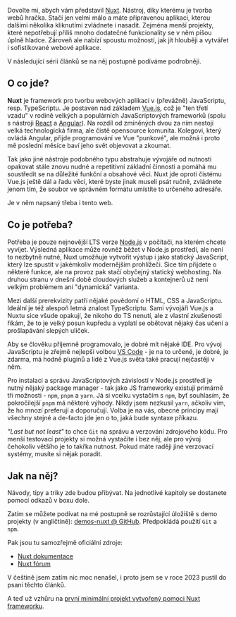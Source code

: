 Dovolte mi, abych vám představil [Nuxt](https://nuxt.com/). Nástroj, díky kterému je tvorba webů hračka. Stačí jen velmi málo a máte připravenou aplikaci, kterou dalšími několika kliknutími zvládnete i nasadit. Zejména menší projekty, které nepotřebují příliš mnoho dodatečné funkcionality se v něm píšou úplně hladce. Zároveň ale nabízí spoustu možností, jak jít hlouběji a vytvářet i sofistikované webové aplikace.

V následující sérii článků se na něj postupně podíváme podrobněji.

## O co jde?

**Nuxt** je framework pro tvorbu webových aplikací v (převážně) JavaScriptu, resp. TypeScriptu. Je postaven nad základem [Vue.js](https://vuejs.org/), což je "ten třetí vzadu" v rodině velkých a populárních JavaScriptových frameworků (spolu s nástroji [React](https://react.dev/) a [Angular](https://angular.io/)). Na rozdíl od zmíněných dvou za ním nestojí velká technologická firma, ale čistě opensource komunita. Kolegovi, který ovládá Angular, přijde programování ve Vue "punkové", ale možná i proto mě poslední měsíce baví jeho svět objevovat a zkoumat.

Tak jako jiné nástroje podobného typu abstrahuje vývojáře od nutnosti opakovat stále znovu nudné a repetitivní základní činnosti a pomáhá mu soustředit se na důležité funkční a obsahové věci. Nuxt jde oproti čistému Vue.js ještě dál a řadu věcí, které byste jinak museli psát ručně, zvládnete jenom tím, že soubor ve správném formátu umístíte to určeného adresáře.

Je v něm napsaný třeba i tento web.

## Co je potřeba?

Potřeba je pouze nejnovější LTS verze [Node.js](https://nodejs.org/) v počítači, na kterém chcete vyvíjet. Výsledná aplikace může rovněž běžet v Node.js prostředí, ale není to nezbytně nutné, Nuxt umožňuje vytvořit výstup i jako statický JavaScript, který lze spustit v jakémkoliv modernějším prohlížeči. Sice tím přijdete o některé funkce, ale na provoz pak stačí obyčejný statický webhosting. Na druhou stranu v dnešní době cloudových služeb a kontejnerů už není velkým problémem ani "dynamická" varianta.

Mezi další prerekvizity patří nějaké povědomí o HTML, CSS a JavaScriptu. Ideální je též alespoň letmá znalost TypeScriptu. Sami vývojáři Vue.js a Nuxtu sice všude opakují, že nikoho do TS nenutí, ale z vlastní zkušenosti říkám, že to je velký posun kupředu a vyplatí se obětovat nějaký čas učení a prošlapávání slepých uliček. 

Aby se člověku příjemně programovalo, je dobré mít nějaké IDE. Pro vývoj JavaScriptu je zřejmě nejlepší volbou [VS Code](https://code.visualstudio.com/) - je na to určené, je dobré, je zdarma, má hodně pluginů a lidé z Vue.js světa také pracují nejčastěji v něm.

Pro instalaci a správu JavaScriptových závislostí v Node.js prostředí je nutný nějaký package manager - tak jako JS frameworky existují primárně tři možnosti - `npm`, `pnpm` a `yarn`. Já si vcelku vystačím s `npm`, byť souhlasím, že pokročilejší `pnpm` má některé výhody. Nikdy jsem nezkusil `yarn`, ačkoliv vím, že ho mnozí preferují a doporučují. Volba je na vás, obecné principy mají všechny stejné a de-facto jde jen o to, jaká bude syntaxe příkazu.

_"Last but not least"_ to chce `Git` na správu a verzování zdrojového kódu. Pro menší testovací projekty si možná vystačíte i bez něj, ale pro vývoj čehokoliv většího je to takřka nutnost. Pokud máte raději jiné verzovací systémy, musíte si nějak poradit.

## Jak na něj?

Návody, tipy a triky zde budou přibývat. Na jednotlivé kapitoly se dostanete pomocí odkazů v boxu dole.

Zatím se můžete podívat na mé postupně se rozrůstající úložiště s demo projekty (v angličtině): [demos-nuxt @ GitHub](https://github.com/AloisSeckar/demos-nuxt). Předpokládá použití `Git` a `npm`.

Pak jsou tu samozřejmě oficiální zdroje:
- [Nuxt dokumentace](https://nuxt.com/docs)
- [Nuxt fórum](https://github.com/nuxt/nuxt/discussions)

V češtině jsem zatím nic moc nenašel, i proto jsem se v roce 2023 pustil do psaní těchto článků.

A teď už vzhůru na [první minimální projekt vytvořený pomoci Nuxt frameworku](/article/nuxt-simple).
